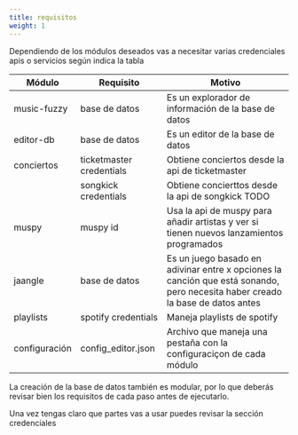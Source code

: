```yaml
---
title: requisitos
weight: 1
---
```


Dependiendo de los módulos deseados vas a necesitar varias credenciales apis o servicios según indica la tabla

| Módulo        | Requisito                | Motivo                                                                                                                                       |
| ------------- | ------------------------ | -------------------------------------------------------------------------------------------------------------------------------------------- |
| music-fuzzy   | base de datos            | Es un explorador de información de la base de datos                                                                                          |
| editor-db     | base de datos            | Es un editor de la base de datos                                                                                                             |
| conciertos    | ticketmaster credentials | Obtiene conciertos desde la api de ticketmaster                                                                                              |
|               | songkick credentials     | Obtiene concierttos desde la api de songkick TODO                                                                                            |
| muspy         | muspy id                 | Usa la api de muspy para añadir artistas y ver si tienen nuevos lanzamientos programados                                                     |
| jaangle       | base de datos            | Es un juego basado en adivinar entre x opciones la canción que está sonando, pero necesita haber creado la base de datos antes               |
| playlists     | spotify credentials      | Maneja playlists de spotify                                                                                                                  |
| configuración | config_editor.json       | Archivo que maneja una pestaña con la configuraciçon de cada módulo                                                                          |


La creación de la base de datos también es modular, por lo que deberás revisar bien los requisitos de cada paso antes de ejecutarlo.

Una vez tengas claro que partes vas a usar puedes revisar la sección credenciales